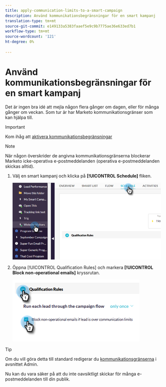 ```yaml
---
title: apply-communication-limits-to-a-smart-campaign
description: Använd kommunikationsbegränsningar för en smart kampanj
translation-type: tm+mt
source-git-commit: e149133a5383faaef5e9c9b7775ae36e633ed7b1
workflow-type: tm+mt
source-wordcount: '121'
ht-degree: 0%

---
```



# Använd kommunikationsbegränsningar för en smart kampanj

Det är ingen bra idé att mejla någon flera gånger om dagen, eller för många gånger om veckan. Som tur är har Marketo kommunikationsgränser som kan hjälpa till.

>[!IMPORTANT]
>
>Kom ihåg att [aktivera kommunikationsbegränsningar](https://docs.marketo.com/display/DOCS/Enable+Communication+Limits)

>[!NOTE]
>
>När någon överskrider de angivna kommunikationsgränserna blockerar Marketo icke-operativa e-postmeddelanden (operativa e-postmeddelanden skickas alltid).

1. Välj en smart kampanj och klicka på **[!UICONTROL Schedule]** fliken.

   ![Bild ett](/help/sky/assets/smart-campaigns/apply-communication-limits-to-a-smart-campaign/apply-communication-limits-to-a-smart-campaign-1.png)

1. Öppna [!UICONTROL Qualification Rules] och markera **[!UICONTROL Block non-operational emails]** kryssrutan.

   ![Bild två](/help/sky/assets/smart-campaigns/apply-communication-limits-to-a-smart-campaign/apply-communication-limits-to-a-smart-campaign-2.png)

>[!TIP]
>
>Om du vill göra detta till standard redigerar du [kommunikationsgränserna](https://docs.marketo.com/display/DOCS/Enable+Communication+Limits) i avsnittet Admin.

Nu kan du vara säker på att du inte oavsiktligt skickar för många e-postmeddelanden till din publik.
